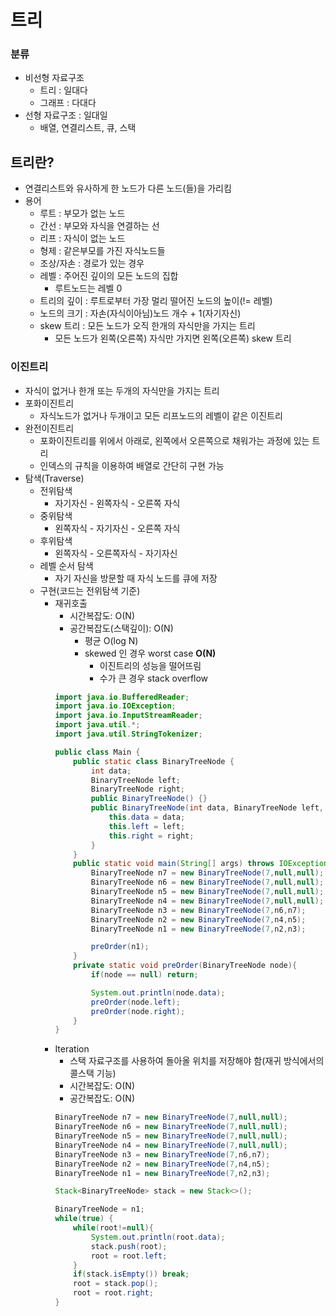 # 트리

### 분류
- 비선형 자료구조
    - 트리 : 일대다
    - 그래프 : 다대다
- 선형 자료구조 : 일대일
    - 배열, 연결리스트, 큐, 스택

##  트리란?
- 연결리스트와 유사하게 한 노드가 다른 노드(들)을 가리킴
- 용어
    - 루트 : 부모가 없는 노드
    - 간선 : 부모와 자식을 연결하는 선
    - 리프 : 자식이 없는 노드
    - 형제 : 같은부모를 가진 자식노드들 
    - 조상/자손 : 경로가 있는 경우
    - 레벨 : 주어진 깊이의 모든 노드의 집합
        - 루트노드는 레벨 0
    - 트리의 깊이 : 루트로부터 가장 멀리 떨어진 노드의 높이(!= 레벨)
    - 노드의 크기 : 자손(자식이아님)노드 개수 + 1(자기자신)
    - skew 트리 : 모든 노드가 오직 한개의 자식만을 가지는 트리
        - 모든 노드가 왼쪽(오른쪽) 자식만 가지면 왼쪽(오른쪽) skew 트리

### 이진트리 
- 자식이 없거나 한개 또는 두개의 자식만을 가지는 트리
- 포화이진트리
    - 자식노드가 없거나 두개이고 모든 리프노드의 레벨이 같은 이진트리
- 완전이진트리
    - 포화이진트리를 위에서 아래로, 왼쪽에서 오른쪽으로 채워가는 과정에 있는 트리
    - 인덱스의 규칙을 이용하여 배열로 간단히 구현 가능
- 탐색(Traverse)
    - 전위탐색
        - 자기자신 - 왼쪽자식 - 오른쪽 자식
    - 중위탐색
        - 왼쪽자식 - 자기자신 - 오른쪽 자식
    - 후위탐색
        - 왼쪽자식 - 오른쪽자식 - 자기자신
    - 레벨 순서 탐색
        - 자기 자신을 방문할 때 자식 노드를 큐에 저장
    - 구현(코드는 전위탐색 기준)
        - 재귀호출
            - 시간복잡도: O(N)
            - 공간복잡도(스택깊이): O(N)
                - 평균 O(log N)
                - skewed 인 경우 worst case **O(N)**
                    - 이진트리의 성능을 떨어뜨림
                    - 수가 큰 경우 stack overflow
            ```java
            import java.io.BufferedReader;
            import java.io.IOException;
            import java.io.InputStreamReader;
            import java.util.*;
            import java.util.StringTokenizer;

            public class Main {
                public static class BinaryTreeNode {
                    int data;
                    BinaryTreeNode left;
                    BinaryTreeNode right;
                    public BinaryTreeNode() {}
                    public BinaryTreeNode(int data, BinaryTreeNode left, BinaryTreeNode right) {
                        this.data = data;
                        this.left = left;
                        this.right = right;
                    }
                }
                public static void main(String[] args) throws IOException {
                    BinaryTreeNode n7 = new BinaryTreeNode(7,null,null);
                    BinaryTreeNode n6 = new BinaryTreeNode(7,null,null);
                    BinaryTreeNode n5 = new BinaryTreeNode(7,null,null);
                    BinaryTreeNode n4 = new BinaryTreeNode(7,null,null);
                    BinaryTreeNode n3 = new BinaryTreeNode(7,n6,n7);
                    BinaryTreeNode n2 = new BinaryTreeNode(7,n4,n5);
                    BinaryTreeNode n1 = new BinaryTreeNode(7,n2,n3);

                    preOrder(n1);
                }	
                private static void preOrder(BinaryTreeNode node){
                    if(node == null) return;

                    System.out.println(node.data);
                    preOrder(node.left);
                    preOrder(node.right);
                }
            }

            ```
        - Iteration
            - 스택 자료구조를 사용하여 돌아올 위치를 저장해야 함(재귀 방식에서의 콜스택 기능)  
            - 시간복잡도: O(N)
            - 공간복잡도: O(N)
            ```java
            BinaryTreeNode n7 = new BinaryTreeNode(7,null,null);
            BinaryTreeNode n6 = new BinaryTreeNode(7,null,null);
            BinaryTreeNode n5 = new BinaryTreeNode(7,null,null);
            BinaryTreeNode n4 = new BinaryTreeNode(7,null,null);
            BinaryTreeNode n3 = new BinaryTreeNode(7,n6,n7);
            BinaryTreeNode n2 = new BinaryTreeNode(7,n4,n5);
            BinaryTreeNode n1 = new BinaryTreeNode(7,n2,n3);
            
            Stack<BinaryTreeNode> stack = new Stack<>();
            
            BinaryTreeNode = n1;
            while(true) {
                while(root!=null){
                    System.out.println(root.data);
                    stack.push(root);
                    root = root.left;
                }
                if(stack.isEmpty()) break;
                root = stack.pop();
                root = root.right;
            }
            ```
